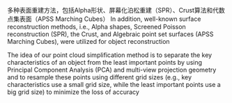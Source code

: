 
多种表面重建方法，包括Alpha形状、屏幕化泊松重建（SPR）、Crust算法和代数点集表面（APSS Marching Cubes）
In addition, well-known surface reconstruction methods, i.e., Alpha shapes, Screened Poisson
reconstruction (SPR), the Crust, and Algebraic point set surfaces (APSS Marching Cubes), were
utilized for object reconstruction

The idea of our point cloud simplification method is to separate the key characteristics of an
object from the least important points by using Principal Component Analysis (PCA) and multi-view
projection geometry and to resample these points using different grid sizes (e.g., key characteristics use
a small grid size, while the least important points use a big grid size) to minimize the loss of accuracy